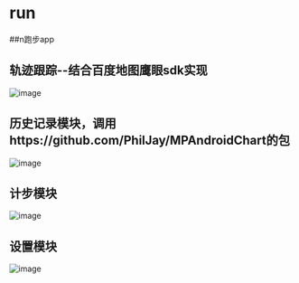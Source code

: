 # run
##n跑步app<br>
## 轨迹跟踪--结合百度地图鹰眼sdk实现
![image](https://github.com/guoyang1996/run/blob/master/%E7%BB%93%E6%9E%9C%E6%88%AA%E5%9B%BE/Screenshot_2017-07-05-13-31-14-17.png)
## 历史记录模块，调用https://github.com/PhilJay/MPAndroidChart的包
![image](https://github.com/guoyang1996/run/blob/master/%E7%BB%93%E6%9E%9C%E6%88%AA%E5%9B%BE/Screenshot_2017-07-05-13-31-20-98.png)
## 计步模块
![image](https://github.com/guoyang1996/run/blob/master/%E7%BB%93%E6%9E%9C%E6%88%AA%E5%9B%BE/Screenshot_2017-07-05-13-31-23-72.png)
## 设置模块
![image](https://github.com/guoyang1996/run/blob/master/%E7%BB%93%E6%9E%9C%E6%88%AA%E5%9B%BE/Screenshot_2017-07-05-13-31-25-77.png)



